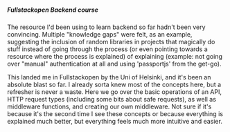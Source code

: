##### Fullstackopen Backend course

The resource I'd been using to learn backend so far hadn't been very convincing. Multiple "knowledge gaps" were felt, as an example, suggesting the inclusion of random libraries in projects that magically do stuff instead of going through the process (or even pointing towards a resource where the process is explained) of explaining (example: not going over "manual" authentication at all and using 'passportjs' from the get-go).

This landed me in Fullstackopen by the Uni of Helsinki, and it's been an absolute blast so far. I already sorta knew most of the concepts here, but a refresher is never a waste.
Here we go over the basic operations of an API, HTTP request types (including some bits about safe requests), as well as middleware functions, and creating our own middleware. Not sure if it's because it's the second time I see these concepts or because everything is explained much better, but everything feels much more intuitive and easier.
